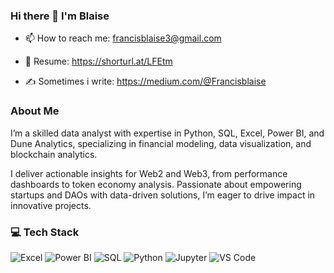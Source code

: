 ### Hi there 👋 I'm Blaise 
  
- 📫 How to reach me: francisblaise3@gmail.com

- 🧾 Resume: https://shorturl.at/LFEtm

- ✍️ Sometimes i write: https://medium.com/@Francisblaise


### About Me
I’m a skilled data analyst with expertise in Python, SQL, Excel, Power BI, and Dune Analytics, specializing in financial modeling, data visualization, and blockchain analytics.

I deliver actionable insights for Web2 and Web3, from performance dashboards to token economy analysis. Passionate about empowering startups and DAOs with data-driven solutions, I’m eager to drive impact in innovative projects.


### 💻 Tech Stack 

![Excel](https://img.shields.io/badge/Excel-217346?style=for-the-badge&logo=microsoft-excel&logoColor=white)
![Power BI](https://img.shields.io/badge/Power_BI-F2C811?style=for-the-badge&logo=powerbi&logoColor=black)
![SQL](https://img.shields.io/badge/SQL-4479A1?style=for-the-badge&logo=postgresql&logoColor=white)
![Python](https://img.shields.io/badge/Python-3776AB?style=for-the-badge&logo=python&logoColor=white)
![Jupyter](https://img.shields.io/badge/Jupyter-F37626?style=for-the-badge&logo=jupyter&logoColor=white)
![VS Code](https://img.shields.io/badge/VS_Code-007ACC?style=for-the-badge&logo=visual-studio-code&logoColor=white)
